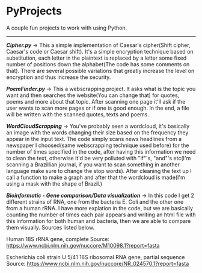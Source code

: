 # PyProjects
A couple fun projects to work with using Python.
_______________________________________________

<b><i>Cipher.py</i></b> -> This a simple implementation of Caesar's cipher(Shift cipher, Caesar's code or Caesar shift). It's a simple encryption technique based on substitution, each letter in the plaintext is replaced by a letter some fixed number of positions down the alphabet(The code has some comments on that). There are several possible variations that greatly increase the level on encryption and thus increase the security.

<b><i>PoemFinder.py</i></b> -> This a webscrapping project. It asks what is the topic you want and then searches the website(You can change that) for quotes, poems and more about that topic. After scanning one page it'll ask if the user wants to scan more pages or if one is good enough. In the end, a file will be written with the scanned quotes, texts and poems.

<b><i>WordCloudScrapping</i></b> -> You've probably seen a wordcloud, it's basically an image with the words changing their size based on the frequency they appear in the input text. The code simply scans news headlines from a newspaper I choosed(same webscrapping technique used before) for the number of times specified in the code, after having this information we need to clean the text, otherwise it'd be very polluted with "if"'s, "and"'s etc(I'm scanning a Brazillian journal, if you want to scan something in another language make sure to change the stop words). After cleaning the text up I call a function to make a graph and after that the wordcloud is made(I'm using a mask with the shape of Brazil.)

<b><i>Bioinformatic - Gene comparison/Data visualization</i></b> -> In this code I get 2 different strains of RNA, one from the bacteria E. Coli and the other one from a human rRNA. I have more explation in the code, but we are basically counting the number of times each pair appears and writing an html file with this information for both human and bacteria, then we are able to compare them visually. Sources listed below.
  
   Human 18S rRNA gene, complete
      Source: https://www.ncbi.nlm.nih.gov/nuccore/M10098.1?report=fasta
   
   Escherichia coli strain U 5/41 16S ribosomal RNA gene, partial sequence
      Source: https://www.ncbi.nlm.nih.gov/nuccore/NR_024570.1?report=fasta
